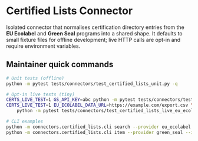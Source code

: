 # Certified Lists Connector

Isolated connector that normalises certification directory entries from the
**EU Ecolabel** and **Green Seal** programs into a shared shape. It defaults to
small fixture files for offline development; live HTTP calls are opt-in and
require environment variables.

## Maintainer quick commands

```bash
# Unit tests (offline)
python -m pytest tests/connectors/test_certified_lists_unit.py -q

# Opt-in live tests (tiny)
CERTS_LIVE_TEST=1 GS_API_KEY=abc python -m pytest tests/connectors/test_certified_lists_live_green_seal.py -q
CERTS_LIVE_TEST=1 EU_ECOLABEL_DATA_URL=https://example.com/export.csv \
    python -m pytest tests/connectors/test_certified_lists_live_eu_ecolabel.py -q

# CLI examples
python -m connectors.certified_lists.cli search --provider eu_ecolabel --q "soap" --limit 2
python -m connectors.certified_lists.cli item --provider green_seal --id "GS-41-456"
```
